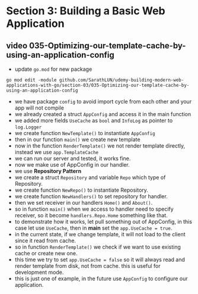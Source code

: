 # Section 3: Building a Basic Web Application

## video 035-Optimizing-our-template-cache-by-using-an-application-config

- update `go.mod` for new package

```shell
go mod edit -module github.com/SarathLUN/udemy-building-modern-web-applications-with-go/section-03/035-Optimizing-our-template-cache-by-using-an-application-config
```

- we have package `config` to avoid import cycle from each other and your app will not compile
- we already created a struct `AppConfig` and access it in the main function
- we added more fields `UseCache` as `bool` and `InfoLog` as pointer to `log.Logger`
- we create function `NewTemplate()` to instantiate `AppConfig`
- then in our function `main()` we create new template
- now in the function `RenderTemplate()` we not render template directly, instead we use `app.TemplateCache`
- we can run our server and tested, it works fine.
- now we make use of AppConfig in our handler.
- we use **Repository Pattern**
- we create a struct `Repository` and variable `Repo` which type of Repository.
- we create function `NewRepo()` to instantiate Repository.
- we create function `NewHandlers()` to set repository for handler.
- then we set receiver in our handlers `Home()` and `About()`.
- so in function `main()` when we access to handler need to specify receiver, so it become `handlers.Repo.Home` something like that.
- to demonstrate how it works, let pull something out of AppConfig, in this case let use `UseCache`, then in **main** set the `app.UseCache = true`.
- in the current state, if we change template, it will not load to the client since it read from cache.
- so in function `RenderTemplate()` we check if we want to use existing cache or create new one.
- this time we try to set `app.UseCache = false` so it will always read and render template from disk, not from cache. this is useful for development mode.
- this is just one of example, in the future use `AppConfig` to configure our application.
